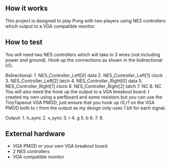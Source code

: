 <!---

This file is used to generate your project datasheet. Please fill in the information below and delete any unused
sections.

You can also include images in this folder and reference them in the markdown. Each image must be less than
512 kb in size, and the combined size of all images must be less than 1 MB.
-->

## How it works

This project is designed to play Pong with two players using NES controllers which output to a VGA compatible monitor. 

## How to test

<!---Explain how to use your project-->
You will need two NES controllers which will take in 3 wires (not including power and ground). Hook up the connections as shown in the bidirectional I/O.

Bidirectional:
    1. NES_Controller_Left[0] data
    2. NES_Controller_Left[1] clock
    3. NES_Controller_Left[2] latch
    4. NES_Controller_Right[0] data
    5. NES_Controller_Right[1] clock
    6. NES_Controller_Right[2] latch
    7. NC
    8. NC
You will also need the hook up the output to a VGA breakout board. I created my own using a perfboard and some resistors but you can use the TinyTapeout VGA PMOD, just ensure that you hook up r0,r1 on the VGA PMOD both to r from the output as my design only uses 1 bit for each signal.

Output:
    1. h_sync
    2. v_sync
    3. r
    4. g
    5. b
    6.
    7.
    8.

## External hardware
- VGA PMOD or your own VGA breakout board
- 2 NES controllers
- VGA compatible monitor

<!---List external hardware used in your project (e.g. PMOD, LED display, etc), if any-->
